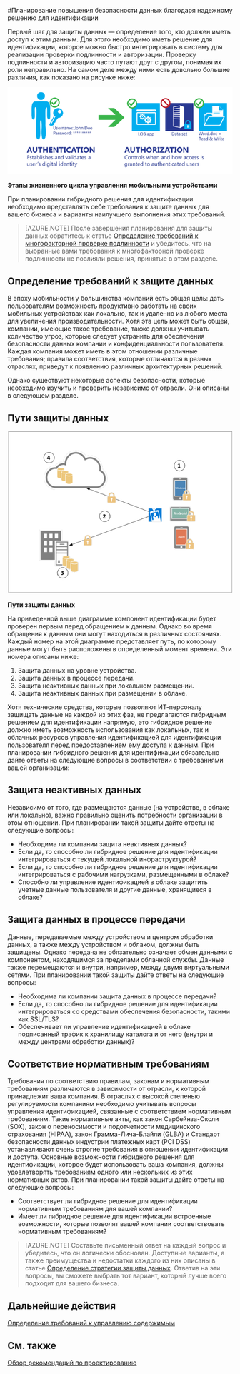 <properties
	pageTitle="Рекомендации по проектированию гибридных решений для идентификации Azure Active Directory ― определение требований к защите данных | Microsoft Azure"
	description="При планировании гибридного решения для идентификации определите требования к защите данных для вашего бизнеса и варианты наилучшего выполнения этих требований."
	documentationCenter=""
	services="active-directory"
	authors="billmath"
	manager="femila"
	editor=""/>

<tags
	ms.service="active-directory"
	ms.devlang="na"
	ms.topic="article"
    ms.tgt_pltfrm="na"
    ms.workload="identity" 
	ms.date="08/08/2016"
	ms.author="billmath"/>

#Планирование повышения безопасности данных благодаря надежному решению для идентификации

Первый шаг для защиты данных — определение того, кто должен иметь доступ к этим данным. Для этого необходимо иметь решение для идентификации, которое можно быстро интегрировать в систему для реализации проверки подлинности и авторизации. Проверку подлинности и авторизацию часто путают друг с другом, понимая их роли неправильно. На самом деле между ними есть довольно большие различия, как показано на рисунке ниже:

![](./media/hybrid-id-design-considerations/mobile-devicemgt-lifecycle.png)
 
**Этапы жизненного цикла управления мобильными устройствами**

При планировании гибридного решения для идентификации необходимо представлять себе требования к защите данных для вашего бизнеса и варианты наилучшего выполнения этих требований.
 
>[AZURE.NOTE]
После завершения планирования для защиты данных обратитесь к статье [Определение требований к многофакторной проверке подлинности](active-directory-hybrid-identity-design-considerations-multifactor-auth-requirements.md) и убедитесь, что на выбранные вами требования к многофакторной проверке подлинности не повлияли решения, принятые в этом разделе.

## Определение требований к защите данных
В эпоху мобильности у большинства компаний есть общая цель: дать пользователям возможность продуктивно работать на своих мобильных устройствах как локально, так и удаленно из любого места для увеличения производительности. Хотя эта цель может быть общей, компании, имеющие такое требование, также должны учитывать количество угроз, которые следует устранить для обеспечения безопасности данных компании и конфиденциальности пользователя. Каждая компания может иметь в этом отношении различные требования; правила соответствия, которые отличаются в разных отраслях, приведут к появлению различных архитектурных решений.

Однако существуют некоторые аспекты безопасности, которые необходимо изучить и проверить независимо от отрасли. Они описаны в следующем разделе.

## Пути защиты данных

![](./media/hybrid-id-design-considerations/data-protection-paths.png)
 
**Пути защиты данных**

На приведенной выше диаграмме компонент идентификации будет проверен первым перед обращением к данным. Однако во время обращения к данным они могут находиться в различных состояниях. Каждый номер на этой диаграмме представляет путь, по которому данные могут быть расположены в определенный момент времени. Эти номера описаны ниже:

1. Защита данных на уровне устройства.
2. Защита данных в процессе передачи.
3. Защита неактивных данных при локальном размещении.
4. Защита неактивных данных при размещении в облаке.

Хотя технические средства, которые позволяют ИТ-персоналу защищать данные на каждой из этих фаз, не предлагаются гибридным решением для идентификации напрямую, это гибридное решение должно иметь возможность использования как локальных, так и облачных ресурсов управления идентификацией для идентификации пользователя перед предоставлением ему доступа к данным. При планировании гибридного решения для идентификации обязательно дайте ответы на следующие вопросы в соответствии с требованиями вашей организации:

## Защита неактивных данных
Независимо от того, где размещаются данные (на устройстве, в облаке или локально), важно правильно оценить потребности организации в этом отношении. При планировании такой защиты дайте ответы на следующие вопросы:

- Необходима ли компании защита неактивных данных?
 - Если да, то способно ли гибридное решение для идентификации интегрироваться с текущей локальной инфраструктурой?
 - Если да, то способно ли гибридное решение для идентификации интегрироваться с рабочими нагрузками, размещенными в облаке?
- Способно ли управление идентификацией в облаке защитить учетные данные пользователя и другие данные, хранящиеся в облаке?

## Защита данных в процессе передачи
Данные, передаваемые между устройством и центром обработки данных, а также между устройством и облаком, должны быть защищены. Однако передача не обязательно означает обмен данными с компонентом, находящимся за пределами облачной службы. Данные также перемещаются и внутри, например, между двумя виртуальными сетями. При планировании такой защиты дайте ответы на следующие вопросы:

- Необходима ли компании защита данных в процессе передачи?
 - Если да, то способно ли гибридное решение для идентификации интегрироваться со средствами обеспечения безопасности, такими как SSL/TLS?
- Обеспечивает ли управление идентификацией в облаке подписанный трафик к хранилищу каталога и от него (внутри и между центрами обработки данных)?


## Соответствие нормативным требованиям
Требования по соответствию правилам, законам и нормативным требованиям различаются в зависимости от отрасли, к которой принадлежит ваша компания. В отраслях с высокой степенью регулируемости компаниям необходимо учитывать вопросы управления идентификацией, связанные с соответствием нормативным требованиям. Такие нормативные акты, как закон Сарбейнза-Оксли (SOX), закон о переносимости и подотчетности медицинского страхования (HIPAA), закон Грэмма-Лича-Блайли (GLBA) и Стандарт безопасности данных индустрии платежных карт (PCI DSS) устанавливают очень строгие требования в отношении идентификации и доступа. Основные возможности гибридного решения для идентификации, которое будет использовать ваша компания, должны удовлетворять требованиям одного или нескольких из этих нормативных актов. При планировании такой защиты дайте ответы на следующие вопросы:

- Соответствует ли гибридное решение для идентификации нормативным требованиям для вашей компании?
- Имеет ли гибридное решение для идентификации встроенные возможности, которые позволят вашей компании соответствовать нормативным требованиям?
 
>[AZURE.NOTE]
Составьте письменный ответ на каждый вопрос и убедитесь, что он логически обоснован. Доступные варианты, а также преимущества и недостатки каждого из них описаны в статье [Определение стратегии защиты данных](active-directory-hybrid-identity-design-considerations-data-protection-strategy.md). Ответив на эти вопросы, вы сможете выбрать тот вариант, который лучше всего подходит для вашего бизнеса.

## Дальнейшие действия
 [Определение требований к управлению содержимым](active-directory-hybrid-identity-design-considerations-contentmgt-requirements.md)


## См. также
[Обзор рекомендаций по проектированию](active-directory-hybrid-identity-design-considerations-overview.md)

<!---HONumber=AcomDC_0928_2016-->